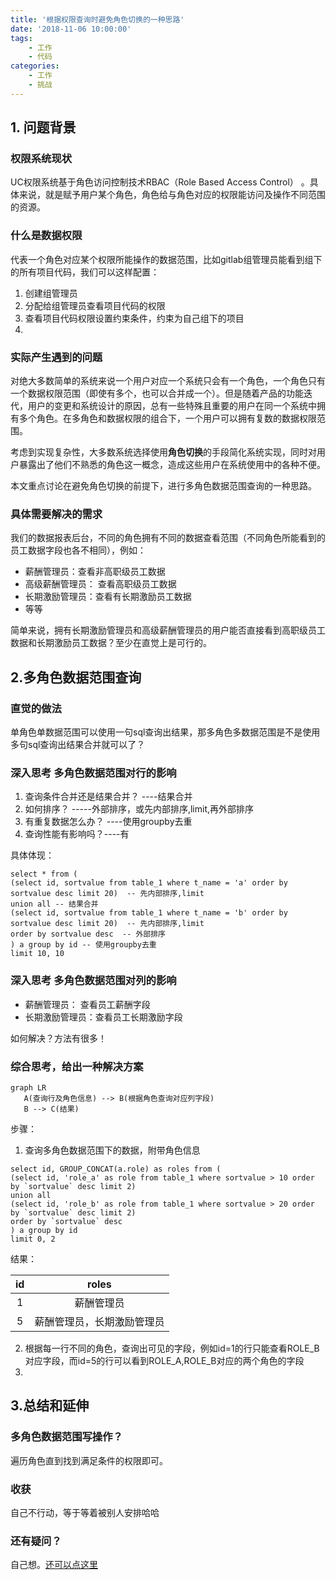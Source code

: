```yaml
---
title: '根据权限查询时避免角色切换的一种思路'
date: '2018-11-06 10:00:00'
tags:
    - 工作
    - 代码
categories:
    - 工作
    - 挑战
---
```


## 1. 问题背景

### 权限系统现状

UC权限系统基于角色访问控制技术RBAC（Role Based Access Control） 。具体来说，就是赋予用户某个角色，角色给与角色对应的权限能访问及操作不同范围的资源。



### 什么是数据权限

代表一个角色对应某个权限所能操作的数据范围，比如gitlab组管理员能看到组下的所有项目代码，我们可以这样配置：

1. 创建组管理员
2. 分配给组管理员查看项目代码的权限
3. 查看项目代码权限设置约束条件，约束为自己组下的项目
4. 

### 实际产生遇到的问题

对绝大多数简单的系统来说一个用户对应一个系统只会有一个角色，一个角色只有一个数据权限范围（即使有多个，也可以合并成一个）。但是随着产品的功能迭代，用户的变更和系统设计的原因，总有一些特殊且重要的用户在同一个系统中拥有多个角色。在多角色和数据权限的组合下，一个用户可以拥有复数的数据权限范围。

考虑到实现复杂性，大多数系统选择使用**角色切换**的手段简化系统实现，同时对用户暴露出了他们不熟悉的角色这一概念，造成这些用户在系统使用中的各种不便。

本文重点讨论在避免角色切换的前提下，进行多角色数据范围查询的一种思路。



### 具体需要解决的需求

我们的数据报表后台，不同的角色拥有不同的数据查看范围（不同角色所能看到的员工数据字段也各不相同），例如：

- 薪酬管理员：查看非高职级员工数据
- 高级薪酬管理员： 查看高职级员工数据
- 长期激励管理员：查看有长期激励员工数据
- 等等

简单来说，拥有长期激励管理员和高级薪酬管理员的用户能否直接看到高职级员工数据和长期激励员工数据？至少在直觉上是可行的。



## 2.多角色数据范围查询

### 直觉的做法

单角色单数据范围可以使用一句sql查询出结果，那多角色多数据范围是不是使用多句sql查询出结果合并就可以了？



### 深入思考 多角色数据范围对行的影响

1. 查询条件合并还是结果合并？ ----结果合并
2. 如何排序？ -----外部排序，或先内部排序,limit,再外部排序
3. 有重复数据怎么办？ ----使用groupby去重
4. 查询性能有影响吗？----有

具体体现：

```mysql
select * from (
(select id, sortvalue from table_1 where t_name = 'a' order by sortvalue desc limit 20)  -- 先内部排序,limit
union all -- 结果合并
(select id, sortvalue from table_1 where t_name = 'b' order by sortvalue desc limit 20)  -- 先内部排序,limit
order by sortvalue desc  -- 外部排序
) a group by id -- 使用groupby去重
limit 10, 10
```

### 深入思考 多角色数据范围对列的影响

- 薪酬管理员： 查看员工薪酬字段
- 长期激励管理员：查看员工长期激励字段

如何解决？方法有很多！



### 综合思考，给出一种解决方案

```mermaid
graph LR
   A(查询行及角色信息) --> B(根据角色查询对应列字段)
   B --> C(结果) 
```

步骤：

1. 查询多角色数据范围下的数据，附带角色信息

```mysql
select id, GROUP_CONCAT(a.role) as roles from (
(select id, 'role_a' as role from table_1 where sortvalue > 10 order by `sortvalue` desc limit 2)
union all
(select id, 'role_b' as role from table_1 where sortvalue > 20 order by `sortvalue` desc limit 2) 
order by `sortvalue` desc 
) a group by id
limit 0, 2
```

结果：

|  id  | roles |
| :--: | :--------------------: |
|  1   | 薪酬管理员               |
|  5   | 薪酬管理员，长期激励管理员 |

2. 根据每一行不同的角色，查询出可见的字段，例如id=1的行只能查看ROLE_B对应字段，而id=5的行可以看到ROLE_A,ROLE_B对应的两个角色的字段
3. 

## 3.总结和延伸

### 多角色数据范围写操作？

遍历角色直到找到满足条件的权限即可。



### 收获

自己不行动，等于等着被别人安排哈哈



### 还有疑问？

自己想。[还可以点这里](mailto:jinyufeng@ke.com?subject=问题)